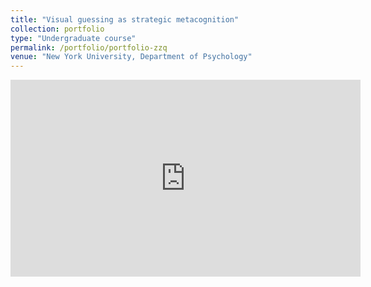 ```yaml
---
title: "Visual guessing as strategic metacognition"
collection: portfolio
type: "Undergraduate course"
permalink: /portfolio/portfolio-zzq
venue: "New York University, Department of Psychology"
---
```

<iframe width="560" height="315" src="https://www.youtube.com/embed/lxRvutfvl0Y" title="YouTube video player" frameborder="0" allow="accelerometer; autoplay; clipboard-write; encrypted-media; gyroscope; picture-in-picture" allowfullscreen></iframe>
